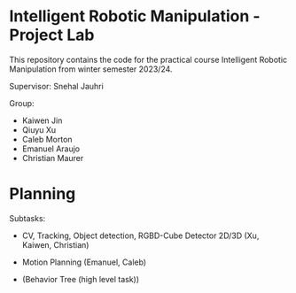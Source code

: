 # Intelligent Robotic Manipulation - Project Lab

This repository contains the code for the practical course Intelligent Robotic Manipulation from winter semester 2023/24.

Supervisor: Snehal Jauhri

Group:
- Kaiwen Jin
- Qiuyu Xu
- Caleb Morton
- Emanuel Araujo
- Christian Maurer

# Planning

Subtasks:
- CV, Tracking, Object detection, RGBD-Cube Detector 2D/3D (Xu, Kaiwen, Christian)
- Motion Planning (Emanuel, Caleb)

- (Behavior Tree (high level task))
